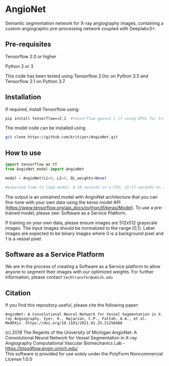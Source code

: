 # AngioNet
Semantic segmentation network for X-ray angiography images, containing a custom angiographic pre-processing network coupled with Deeplabv3+.

## Pre-requisites 
Tensorflow 2.0 or higher 

Python 2 or 3

This code has been tested using Tensorflow 2.0rc on Python 3.5 and Tensorflow 2.1 on Python 3.7.

## Installation
If required, install Tensorflow using:
```bash
pip install tensorflow==2.1  #tensorflow-gpu==2.1 if using GPUs for training (highly encouraged)
```
The model code can be installed using
```bash
git clone https://github.com/kritiyer/AngioNet.git
```

## How to use

```python
import tensorflow as tf
from AngioNet_model import AngioNet

model = AngioNet(L1=0, L2=0, DL_weights=None)

#expected time to load model: 8-10 seconds on a CPU, 15-17 seconds on a multi-GPU configuration
```
The output is an untrained model with AngioNet architecture that you can fine-tune with your own data using the keras model API (https://www.tensorflow.org/api_docs/python/tf/keras/Model). To use a pre-trained model, please see: Software as a Service Platform.

If training on your own data, please ensure images are 512x512 grayscale images. The input images should be normalized to the range [0,1]. Label images are expected to be binary images where 0 is a background pixel and 1 is a vessel pixel.

## Software as a Service Platform 
We are in the process of creating a Software as a Service platform to allow anyone to segment their images with our optimized weights. For further information, please contact `techtransfer@umich.edu`

## Citation
If you find this repository useful, please cite the following paper:
```
AngioNet: A Convolutional Neural Network for Vessel Segmentation in X-ray Angiography. Iyer, K., Najarian, C.P., Fattah, A.A., et al. MedRXiv. https://doi.org/10.1101/2021.01.25.21250488
```
(c) 2018 The Regents of the University of Michigan
    AngioNet: A Convolutional Neural Network for Vessel Segmentation in X-ray Angiography
    Computational Vascular Biomechanics Lab - https://bloodflow.engin.umich.edu/  
    This software is provided for use solely under the PolyForm Noncommercial License 1.0.0
